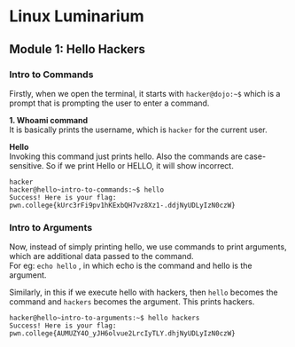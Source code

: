 # Linux Luminarium
## Module 1: Hello Hackers

### Intro to Commands
Firstly, when we open the terminal, it starts with
`hacker@dojo:~$` which is a prompt that is prompting the user to enter a command.

**1. Whoami command**   
It is basically prints the username, which is `hacker` for the current user.

**Hello**  
Invoking this command just prints hello. Also the commands are case-sensitive.
So if we print Hello or HELLO, it will show incorrect.  

```hacker@hello~intro-to-commands:~$ whoami   
hacker  
hacker@hello~intro-to-commands:~$ hello  
Success! Here is your flag:  
pwn.college{kUrc3rFi9pv1hKExbQH7vz8Xz1-.ddjNyUDLyIzN0czW}
```

### Intro to Arguments
Now, instead of simply printing hello, we use commands to print arguments, which are additional data passed to the command.  
For eg: `echo hello` , in which echo is the command and hello is the argument.

Similarly, in this if we execute hello with hackers, then `hello` becomes the command and `hackers` becomes the argument. 
This prints hackers.

```
hacker@hello~intro-to-arguments:~$ hello hackers
Success! Here is your flag:
pwn.college{AUMUZY4O_yJH6olvue2LrcIyTLY.dhjNyUDLyIzN0czW}
```

